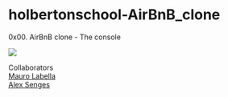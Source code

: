 # holbertonschool-AirBnB_clone
0x00. AirBnB clone - The console


<img src="[[https://holbertonintranet.s3.amazonaws.com/uploads/medias/2018/6/65f4a1dd9c51265f49d0.png](https://pbs.twimg.com/media/Eb48uVdXYAEw1Cq?format=jpg&name=large)](https://upload.wikimedia.org/wikipedia/commons/thumb/f/f8/Python_logo_and_wordmark.svg/1200px-Python_logo_and_wordmark.svg.png)">


Collaborators <br>
<a href="https://github.com/maurolabella">Mauro Labella</a> <br>
<a href="https://github.com/asenges">Alex Senges</a>
